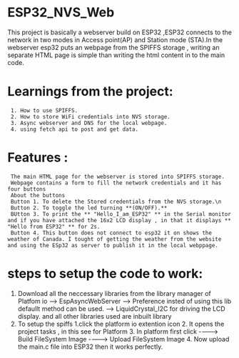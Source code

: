 # ESP32_NVS_Web
 This project is basically a webserver build on ESP32 ,ESP32 connects to the network in two modes in Access point(AP) and Station mode (STA).In the webserver esp32 puts an webpage from the SPIFFS storage , writing an separate HTML page is simple than writing the html content in to the main code.

 # Learnings from the project:
     1. How to use SPIFFS.
     2. How to store WiFi credentials into NVS storage.
     3. Async webserver and DNS for the local webpage.
     4. using fetch api to post and get data.
 
# Features :
     The main HTML page for the webserver is stored into SPIFFS storage.
     Webpage contains a form to fill the network credentials and it has four buttons 
     About the buttons 
     Button 1. To delete the Stored credentials from the NVS storage.\n
     Button 2. To toggle the led turning **(ON/OFF).**
     BUtton 3. To print the ** "Hello_I_am_ESP32" ** in the Serial monitor and if you have attached the 16x2 LCD display , in that it displays ** "Hello from ESP32" ** for 2s.
     Button 4. This button does not connect to esp32 it on shows the weather of Canada. I tought of getting the weather from the website and using the ESp32 as server to publish it in the local webppage.
 # steps to setup the code to work:
 1. Download all the neccessary libraries from the library manager of Platfom io
      --> EspAsyncWebServer
      --> Preference insted of using this lib defaullt method can be used.
      --> LiquidCrystal_I2C for driving the LCD display.
    and all other libraries used are inbuilt library
 2. To setup the spiffs
      1.click the platform io extention icon
      2. It opens the project tasks , in this see for Platform
      3. In platform first click
              ----> Build FileSystem Image
              ----> Upload FileSystem Image
      4. Now upload the main.c file into ESP32 then it works perfectly.
